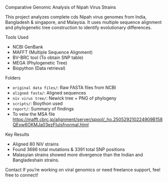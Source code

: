 Comparative Genomic Analysis of Nipah Virus Strains

This project analyzes complete cds Nipah virus genomes from India, Bangladesh & singapore, and Malaysia. It uses multiple sequence alignment and phylogenetic tree construction to identify evolutionary differences.

 Tools Used
- NCBI GenBank
- MAFFT (Multiple Sequence Alignment)
- BV-BRC tool (To obtain SNP table)
- MEGA (Phylogenetic Tree)
- Biopython (Data retrieval)

 Folders
- `original data files/`: Raw FASTA files from NCBI
- `aligned fasta/`: Aligned sequences
- `niv virus tree/`: Newick tree + PNG of phylogeny
- `scripts/`: Bioython used
- `report/`: Summary of findings
- To veiw the MSA file https://mafft.cbrc.jp/alignment/server/spool/_ho.250529210224909B158QExw6OKMJa03ezFIulsfnormal.html   


 Key Results
- Aligned 80 NiV strains
- Found 3686 total mutations & 3391 total SNP positions
- Malasyian strains showed more divergence than the Indian and Bangladeshain strains.

 Contact
If you’re working on viral genomics or need freelance support, feel free to connect!




